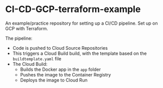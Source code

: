 # CI-CD-GCP-terraform-example
An example/practice repository for setting up a CI/CD pipeline. Set up on GCP with Terraform.


The pipeline:
- Code is pushed to Cloud Source Repositories
- This triggers a Cloud Build build, with the template based on the `buildtemplate.yaml` file
- The Cloud Build:
  - Builds the Docker app in the `app` folder
  - Pushes the image to the Container Registry
  - Deploys the image to Cloud Run